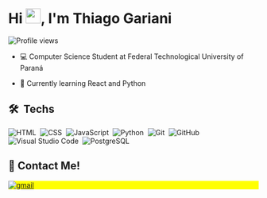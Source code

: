 <h1 align="left">Hi <img src="https://raw.githubusercontent.com/kaueMarques/kaueMarques/master/hi.gif" height="30px">, I'm Thiago Gariani</h1>
<p align="left"> <img src="https://komarev.com/ghpvc/?username=thiagogquinto&color=yellow" alt="Profile views" /> </p>

- 💻 Computer Science Student at Federal Technological University of Paraná

- 📓 Currently learning React and Python

## 🛠 &nbsp;Techs

![HTML](https://img.shields.io/badge/-HTML-05122A?style=flat&logo=HTML5)&nbsp;
![CSS](https://img.shields.io/badge/-CSS-05122A?style=flat&logo=CSS3&logoColor=1572B6)&nbsp;
![JavaScript](https://img.shields.io/badge/-JavaScript-05122A?style=flat&logo=javascript)&nbsp;
![Python](https://img.shields.io/badge/-Python-05122A?style=flat&logo=python)&nbsp;
![Git](https://img.shields.io/badge/-Git-05122A?style=flat&logo=git)&nbsp;
![GitHub](https://img.shields.io/badge/-GitHub-05122A?style=flat&logo=github)&nbsp;
![Visual Studio Code](https://img.shields.io/badge/-Visual%20Studio%20Code-05122A?style=flat&logo=visual-studio-code&logoColor=007ACC)&nbsp;
![PostgreSQL](https://img.shields.io/badge/-MySQL-05122A?style=flat&logo=mysql)&nbsp;

<!--
## ⚙️ &nbsp;GitHub Analytics

  <p align="center">
    <img height="180em" src="https://github-readme-stats.vercel.app/api?username=thiagogquinto&show_icons=true&theme=merko&include_all_commits=true&count_private=true"/>
    <img height="180em" src="https://github-readme-stats.vercel.app/api/top-langs/?username=thiagogquinto&layout=compact&langs_count=8&hide=jupyter%20notebook&theme=merko"/>
  </p>
-->

## 📱 Contact Me!

<p align="left" style="background:yellow">
<a href="mailto:thiagogarianiq@gmail.com" target="_blank">
 <img align="center" src="https://img.shields.io/badge/-GMAIL-05122A?style=flat&logo=gmail" alt="gmail"/>
</a>
</p>


<!--

**thiagogquinto03/thiagogquinto03** is a ✨ _special_ ✨ repository because its `README.md` (this file) appears on your GitHub profile.

Here are some ideas to get you started:

- 🔭 I’m currently working on ...
- 🌱 I’m currently learning ...
- 👯 I’m looking to collaborate on ...
- 🤔 I’m looking for help with ...
- 💬 Ask me about ...
- 📫 How to reach me: ...
- 😄 Pronouns: ...
- ⚡ Fun fact: ...
-->
